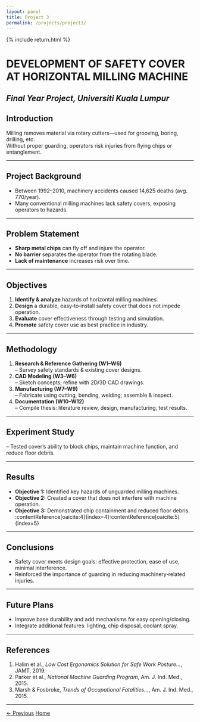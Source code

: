 ```yaml
---
layout: panel
title: Project 3
permalink: /projects/project3/
---
```


{% include return.html %}

# DEVELOPMENT OF SAFETY COVER AT HORIZONTAL MILLING MACHINE  
*Final Year Project, Universiti Kuala Lumpur* 
---

## Introduction  
Milling removes material via rotary cutters—used for grooving, boring, drilling, etc.  
Without proper guarding, operators risk injuries from flying chips or entanglement.

---

## Project Background  
- Between 1992–2010, machinery accidents caused 14,625 deaths (avg. 770/year).  
- Many conventional milling machines lack safety covers, exposing operators to hazards.

---

## Problem Statement  
- **Sharp metal chips** can fly off and injure the operator.  
- **No barrier** separates the operator from the rotating blade.  
- **Lack of maintenance** increases risk over time.

---

## Objectives  
1. **Identify & analyze** hazards of horizontal milling machines.  
2. **Design** a durable, easy‐to‐install safety cover that does not impede operation.  
3. **Evaluate** cover effectiveness through testing and simulation.  
4. **Promote** safety cover use as best practice in industry.

---

## Methodology  
1. **Research & Reference Gathering (W1–W6)**  
   – Survey safety standards & existing cover designs.  
2. **CAD Modeling (W3–W6)**  
   – Sketch concepts; refine with 2D/3D CAD drawings.  
3. **Manufacturing (W7–W9)**  
   – Fabricate using cutting, bending, welding; assemble & inspect.  
4. **Documentation (W10–W12)**  
   – Compile thesis: literature review, design, manufacturing, test results.

---

## Experiment Study  
– Tested cover’s ability to block chips, maintain machine function, and reduce floor debris.  

---

## Results  
- **Objective 1:** Identified key hazards of unguarded milling machines.  
- **Objective 2:** Created a cover that does not interfere with machine operation.  
- **Objective 3:** Demonstrated chip containment and reduced floor debris. :contentReference[oaicite:4]{index=4}:contentReference[oaicite:5]{index=5}

---

## Conclusions  
- Safety cover meets design goals: effective protection, ease of use, minimal interference.  
- Reinforced the importance of guarding in reducing machinery‐related injuries.

---

## Future Plans  
- Improve base durability and add mechanisms for easy opening/closing.  
- Integrate additional features: lighting, chip disposal, coolant spray.  

---

## References  
1. Halim et al., *Low Cost Ergonomics Solution for Safe Work Posture…*, JAMT, 2019.  
2. Parker et al., *National Machine Guarding Program*, Am. J. Ind. Med., 2015.  
3. Marsh & Fosbroke, *Trends of Occupational Fatalities…*, Am. J. Ind. Med., 2015.

---

<footer class="project-footer">
  <a href="/projects/project2/" class="btn btn-prev">← Previous</a>
  <a href="/"                   class="btn btn-home">Home</a>
</footer>
